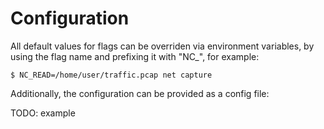 # Configuration

All default values for flags can be overriden via environment variables, by using the flag name and prefixing it with "NC\_", for example:

```text
$ NC_READ=/home/user/traffic.pcap net capture
```

Additionally, the configuration can be provided as a config file:

TODO: example



